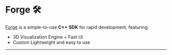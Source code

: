 

# Forge 🛠️  
[Forge](https://github.com/Alexei1R/Forge) is a simple-to-use **C++ SDK** for rapid development, featuring:  

- 3D Visualization Engine + Fast UI
- Custom Lightweight and easy to use

---

